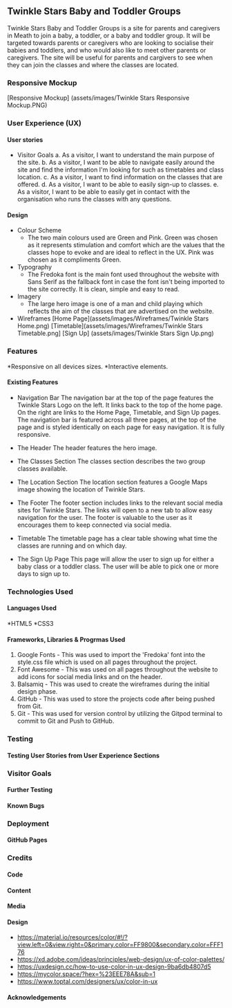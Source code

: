 ## Twinkle Stars Baby and Toddler Groups ###

Twinkle Stars Baby and Toddler Groups is a site for parents and caregivers in Meath to join a baby, a toddler, or a baby and toddler group. It will be targeted towards parents or caregivers who are looking to socialise their babies and toddlers, and who would also like to meet other parents or caregivers. The site will be useful for parents and cargivers to see when they can join the classes and where the classes are located.

### Responsive Mockup
[Responsive Mockup] (assets/images/Twinkle Stars Responsive Mockup.PNG)

### User Experience (UX)

#### User stories

* Visitor Goals
    a. As a visitor, I want to understand the main purpose of the site.
    b. As a visitor, I want to be able to navigate easily around the site and find the information I'm looking for such as timetables and class location.
    c. As a visitor, I want to find information on the classes that are offered.
    d. As a visitor, I want to be able to easily sign-up to classes.
    e. As a visitor, I want to be able to easily get in contact with the organisation who runs the classes with any questions.

#### Design

* Colour Scheme
  * The two main colours used are Green and Pink. Green was chosen as it represents stimulation and comfort which are the values that the classes hope to evoke and are ideal to reflect in the UX. Pink was chosen as it compliments Green.
* Typography
  * The Fredoka font is the main font used throughout the website with Sans Serif as the fallback font in case the font isn't being imported to the site correctly. It is clean, simple and easy to read.
* Imagery
  * The large hero image is one of a man and child playing which reflects the aim of the classes that are advertised on the website.
* Wireframes
[Home Page](assets/images/Wireframes/Twinkle Stars Home.png)
[Timetable](assets/images/Wireframes/Twinkle Stars Timetable.png]
[Sign Up] (assets/images/Twinkle Stars Sign Up.png)

### Features
*Responsive on all devices sizes.
*Interactive elements.

#### Existing Features

* Navigation Bar
The navigation bar at the top of the page features the Twinkle Stars Logo on the left. It links back to the top of the home page.
On the right are links to the Home Page, Timetable, and Sign Up pages.
The navigation bar is featured across all three pages, at the top of the page and is styled identically on each page for easy navigation.
It is fully responsive.

* The Header
The header features the hero image.

* The Classes Section
The classes section describes the two group classes available.

* The Location Section
The location section features a Google Maps image showing the location of Twinkle Stars.

* The Footer
The footer section includes links to the relevant social media sites for Twinkle Stars. The links will open to a new tab to allow easy navigation for the user.
The footer is valuable to the user as it encourages them to keep connected via social media.

* Timetable
The timetable page has a clear table showing what time the classes are running and on which day.

* The Sign Up Page
This page will allow the user to sign up for either a baby class or a toddler class. The user will be able to pick one or more days to sign up to.

### Technologies Used

#### Languages Used
*HTML5
*CSS3

#### Frameworks, Libraries & Progrmas Used
1. Google Fonts - This was used to import the 'Fredoka' font into the style.css file which is used on all pages throughout the project.
2. Font Awesome - This was used on all pages throughout the website to add icons for social media links and on the header.
3. Balsamiq - This was used to create the wireframes during the initial design phase.
4. GitHub - This was used to store the projects code after being pushed from Git.
5. Git - This was used for version control by utilizing the Gitpod terminal to commit to Git and Push to GitHub.

### Testing

#### Testing User Stories from User Experience Sections

### Visitor Goals

#### Further Testing

#### Known Bugs

### Deployment

#### GitHub Pages

### Credits

#### Code

#### Content

#### Media

#### Design
* https://material.io/resources/color/#!/?view.left=0&view.right=0&primary.color=FF9800&secondary.color=FFF176
* https://xd.adobe.com/ideas/principles/web-design/ux-of-color-palettes/
* https://uxdesign.cc/how-to-use-color-in-ux-design-9ba6db4807d5
* https://mycolor.space/?hex=%23EEE78A&sub=1
* https://www.toptal.com/designers/ux/color-in-ux
#### Acknowledgements

